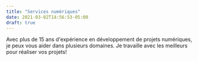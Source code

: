 ```yaml
---
title: "Services numériques"
date: 2021-03-02T14:56:53-05:00
draft: true
---
```


Avec plus de 15 ans d'expérience en développement de projets numériques, je peux vous aider dans plusieurs domaines. Je travaille avec les meilleurs pour réaliser vos projets!
